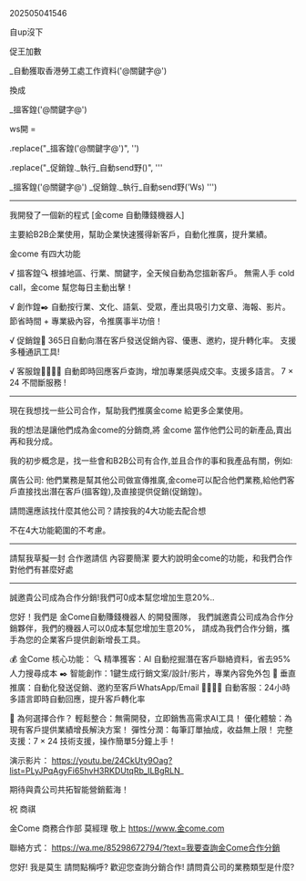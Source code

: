 202505041546


自up沒下

促王加數




_自動獲取香港勞工處工作資料('@關鍵字@')

換成

_搵客鍠('@關鍵字@')

ws開 = 

.replace("_搵客鍠('@關鍵字@')", '')

.replace("_促銷鍠._執行_自動send野()", '''

_搵客鍠('@關鍵字@')
_促銷鍠._執行_自動send野('Ws)
''')


------------


我開發了一個新的程式 [金come 自動賺錢機器人]

主要給B2B企業使用，幫助企業快速獲得新客戶，自動化推廣，提升業績。

金come 有四大功能

√ 搵客鍠🔍
根據地區、行業、關鍵字，全天候自動為您搵新客戶。
無需人手 cold call，金come 幫您每日主動出擊！

√ 創作鍠✒️
自動按行業、文化、語氣、受眾，產出具吸引力文章、海報、影片。
節省時間 + 專業級內容，令推廣事半功倍！

√ 促銷鍠📣
365日自動向潛在客戶發送促銷內容、優惠、邀約，提升轉化率。
支援多種通訊工具!

√ 客服鍠🫱🏾‍🫲🏻
自動即時回應客戶查詢，增加專業感與成交率。支援多語言。
7 × 24 不間斷服務 !


------------

現在我想找一些公司合作，幫助我們推廣金come 給更多企業使用。

我的想法是讓他們成為金come的分銷商,將 金come 當作他們公司的新產品,賣出再和我分成。

我的初步概念是，找一些會和B2B公司有合作,並且合作的事和我產品有關，例如:

廣告公司: 他們業務是幫其他公司做宣傳推廣,金come可以配合他們業務,給他們客戶直接找出潛在客戶(搵客鍠),及直接提供促銷(促銷鍠)。

請問還應該找什麼其他公司？請按我的4大功能去配合想

不在4大功能範圍的不考慮。


----

請幫我草擬一封 合作邀請信
內容要簡潔
要大約說明金come的功能，和我們合作對他們有甚麼好處



---------


誠邀貴公司成為合作分銷!我們可0成本幫您增加生意20%..

您好！我們是 金Come自動賺錢機器人 的開發團隊，
我們誠邀貴公司成為合作分銷夥伴，我們的機器人可以0成本幫您增加生意20%，
請成為我們合作分銷，攜手為您的企業客戶提供創新增長工具。

💰 金Come 核心功能：
  🔍 精準獲客：AI 自動挖掘潛在客戶聯絡資料，省去95%人力搜尋成本
  ✒️ 智能創作：1鍵生成行銷文案/設計/影片，專業內容免外包
  📣 垂直推廣：自動化發送促銷、邀約至客戶WhatsApp/Email
  🫱🏾‍🫲🏻 自動客服：24小時多語言即時自動回應，提升客戶轉化率

🤝 為何選擇合作？
  輕鬆整合：無需開發，立即銷售高需求AI工具！
  優化體驗：為現有客戶提供業績增長解決方案！
  彈性分潤：每筆訂單抽成，收益無上限！
  完整支援：7 × 24 技術支援，操作簡單5分鐘上手！


演示影片：
  https://youtu.be/24CkUty9Oag?list=PLyJPqAgyFi65hvH3RKDUtqRb_ILBgRLN_


期待與貴公司共拓智能營銷藍海！

祝 商祺

金Come 商務合作部
莫經理 敬上
https://www.金come.com

聯絡方式：
  https://wa.me/85298672794/?text=我要查詢金Come合作分銷



您好!
我是莫生
請問點稱呼?
歡迎您查詢分銷合作!
請問貴公司的業務類型是什麼?



